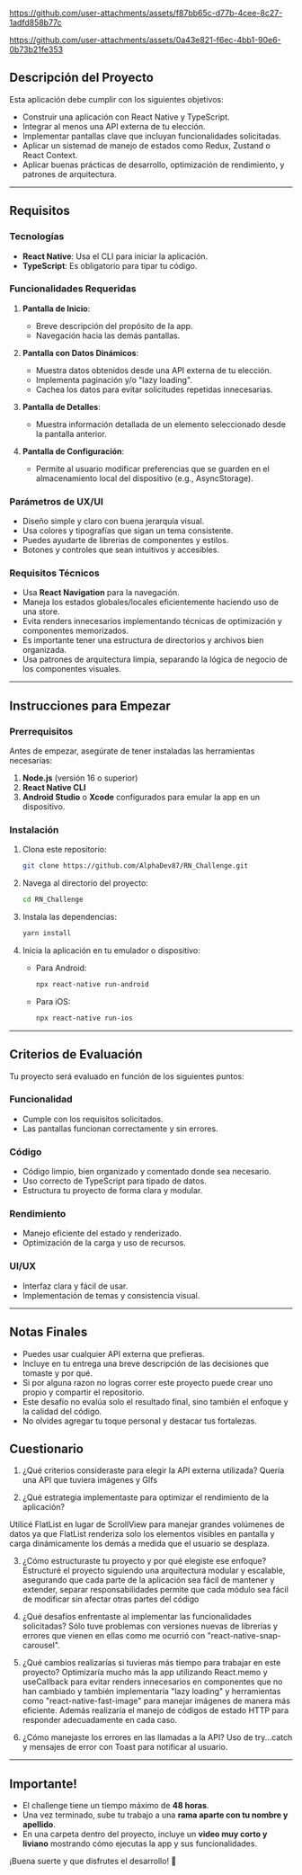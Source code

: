 
https://github.com/user-attachments/assets/f87bb65c-d77b-4cee-8c27-1adfd858b77c





https://github.com/user-attachments/assets/0a43e821-f6ec-4bb1-90e6-0b73b21fe353







## Descripción del Proyecto
Esta aplicación debe cumplir con los siguientes objetivos:
- Construir una aplicación con React Native y TypeScript.
- Integrar al menos una API externa de tu elección.
- Implementar pantallas clave que incluyan funcionalidades solicitadas.
- Aplicar un sistemad de manejo de estados como Redux, Zustand o React Context.
- Aplicar buenas prácticas de desarrollo, optimización de rendimiento, y patrones de arquitectura.

---

## Requisitos

### Tecnologías
- **React Native**: Usa el CLI para iniciar la aplicación.
- **TypeScript**: Es obligatorio para tipar tu código.

### Funcionalidades Requeridas
1. **Pantalla de Inicio**:
   - Breve descripción del propósito de la app.
   - Navegación hacia las demás pantallas.

2. **Pantalla con Datos Dinámicos**:
   - Muestra datos obtenidos desde una API externa de tu elección.
   - Implementa paginación y/o "lazy loading".
   - Cachea los datos para evitar solicitudes repetidas innecesarias.

3. **Pantalla de Detalles**:
   - Muestra información detallada de un elemento seleccionado desde la pantalla anterior.

4. **Pantalla de Configuración**:
   - Permite al usuario modificar preferencias que se guarden en el almacenamiento local del dispositivo (e.g., AsyncStorage).

### Parámetros de UX/UI
- Diseño simple y claro con buena jerarquía visual.
- Usa colores y tipografías que sigan un tema consistente.
- Puedes ayudarte de librerias de componentes y estilos.
- Botones y controles que sean intuitivos y accesibles.

### Requisitos Técnicos
- Usa **React Navigation** para la navegación.
- Maneja los estados globales/locales eficientemente haciendo uso de una store.
- Evita renders innecesarios implementando técnicas de optimización y componentes memorizados.
- Es importante tener una estructura de directorios y archivos bien organizada.
- Usa patrones de arquitectura limpia, separando la lógica de negocio de los componentes visuales.

---

## Instrucciones para Empezar

### Prerrequisitos
Antes de empezar, asegúrate de tener instaladas las herramientas necesarias:
1. **Node.js** (versión 16 o superior)
2. **React Native CLI**
3. **Android Studio** o **Xcode** configurados para emular la app en un dispositivo.

### Instalación
1. Clona este repositorio:
   ```bash
   git clone https://github.com/AlphaDev87/RN_Challenge.git
   ```

2. Navega al directorio del proyecto:
   ```bash
   cd RN_Challenge
   ```

3. Instala las dependencias:
   ```bash
   yarn install
   ```

4. Inicia la aplicación en tu emulador o dispositivo:
   - Para Android:
     ```bash
     npx react-native run-android
     ```
   - Para iOS:
     ```bash
     npx react-native run-ios
     ```

---

## Criterios de Evaluación
Tu proyecto será evaluado en función de los siguientes puntos:

### Funcionalidad
- Cumple con los requisitos solicitados.
- Las pantallas funcionan correctamente y sin errores.

### Código
- Código limpio, bien organizado y comentado donde sea necesario.
- Uso correcto de TypeScript para tipado de datos.
- Estructura tu proyecto de forma clara y modular.

### Rendimiento
- Manejo eficiente del estado y renderizado.
- Optimización de la carga y uso de recursos.

### UI/UX
- Interfaz clara y fácil de usar.
- Implementación de temas y consistencia visual.

---

## Notas Finales
- Puedes usar cualquier API externa que prefieras.
- Incluye en tu entrega una breve descripción de las decisiones que tomaste y por qué.
- Si por alguna razon no logras correr este proyecto puede crear uno propio y compartir el repositorio.
- Este desafío no evalúa solo el resultado final, sino también el enfoque y la calidad del código.
- No olvides agregar tu toque personal y destacar tus fortalezas.

## Cuestionario
1. ¿Qué criterios consideraste para elegir la API externa utilizada?
Quería una API que tuviera imágenes y GIfs

2. ¿Qué estrategia implementaste para optimizar el rendimiento de la aplicación?

Utilicé FlatList en lugar de ScrollView para manejar grandes volúmenes de datos ya que FlatList renderiza solo los elementos visibles en pantalla y carga dinámicamente los demás a medida que el usuario se desplaza.

3. ¿Cómo estructuraste tu proyecto y por qué elegiste ese enfoque?
Estructuré el proyecto siguiendo una arquitectura modular y escalable, asegurando que cada parte de la aplicación sea fácil de mantener y extender, separar responsabilidades permite que cada módulo sea fácil de modificar sin afectar otras partes del código

4. ¿Qué desafíos enfrentaste al implementar las funcionalidades solicitadas?
Sólo tuve problemas con versiones nuevas de librerías y errores que vienen en ellas como me ocurrió con "react-native-snap-carousel".

5. ¿Qué cambios realizarías si tuvieras más tiempo para trabajar en este proyecto?
Optimizaría mucho más la app utilizando React.memo y useCallback para evitar renders innecesarios en componentes que no han cambiado y también implementaría "lazy loading" y herramientas como "react-native-fast-image" para manejar imágenes de manera más eficiente. Además realizaría el manejo de códigos de estado HTTP para responder adecuadamente en cada caso.

6. ¿Cómo manejaste los errores en las llamadas a la API?
Uso de try...catch y mensajes de error con Toast para notificar al usuario.

---

## Importante!
- El challenge tiene un tiempo máximo de **48 horas**.
- Una vez terminado, sube tu trabajo a una **rama aparte con tu nombre y apellido**.
- En una carpeta dentro del proyecto, incluye un **video muy corto y liviano** mostrando cómo ejecutas la app y sus funcionalidades.


¡Buena suerte y que disfrutes el desarrollo! 🚀

